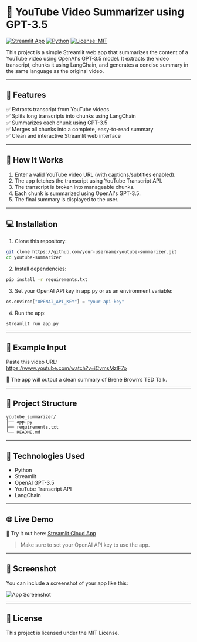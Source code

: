 # 🎥 YouTube Video Summarizer using GPT-3.5

[![Streamlit App](https://img.shields.io/badge/Streamlit-Live%20Demo-FF4B4B?logo=streamlit&logoColor=white)](https://your-streamlit-app-link.streamlit.app/)
[![Python](https://img.shields.io/badge/Python-3.10+-blue.svg?logo=python)](https://www.python.org/)
[![License: MIT](https://img.shields.io/badge/License-MIT-green.svg)](https://opensource.org/licenses/MIT)

This project is a simple Streamlit web app that summarizes the content of a YouTube video using OpenAI's GPT-3.5 model. It extracts the video transcript, chunks it using LangChain, and generates a concise summary in the same language as the original video.

---

## 🚀 Features

✅ Extracts transcript from YouTube videos  
✅ Splits long transcripts into chunks using LangChain  
✅ Summarizes each chunk using GPT-3.5  
✅ Merges all chunks into a complete, easy-to-read summary  
✅ Clean and interactive Streamlit web interface

---

## 📌 How It Works

1. Enter a valid YouTube video URL (with captions/subtitles enabled).
2. The app fetches the transcript using YouTube Transcript API.
3. The transcript is broken into manageable chunks.
4. Each chunk is summarized using OpenAI's GPT-3.5.
5. The final summary is displayed to the user.

---

## 💻 Installation

1. Clone this repository:
```bash
git clone https://github.com/your-username/youtube-summarizer.git
cd youtube-summarizer
```

2. Install dependencies:
```bash
pip install -r requirements.txt
```

3. Set your OpenAI API key in app.py or as an environment variable:
```python
os.environ["OPENAI_API_KEY"] = "your-api-key"
```

4. Run the app:
```bash
streamlit run app.py
```

---

## 🧪 Example Input

Paste this video URL:  
https://www.youtube.com/watch?v=iCvmsMzlF7o

📝 The app will output a clean summary of Brené Brown’s TED Talk.

---

## 📁 Project Structure

```
youtube_summarizer/
├── app.py
├── requirements.txt
└── README.md
```

---

## 🧠 Technologies Used

- Python
- Streamlit
- OpenAI GPT-3.5
- YouTube Transcript API
- LangChain

---

## 🌐 Live Demo

🚀 Try it out here: [Streamlit Cloud App](https://your-streamlit-app-link.streamlit.app/)

> Make sure to set your OpenAI API key to use the app.

---

## 📸 Screenshot

You can include a screenshot of your app like this:

![App Screenshot](https://user-images.githubusercontent.com/your-username/screenshot.png)

---

## 📄 License

This project is licensed under the MIT License.

